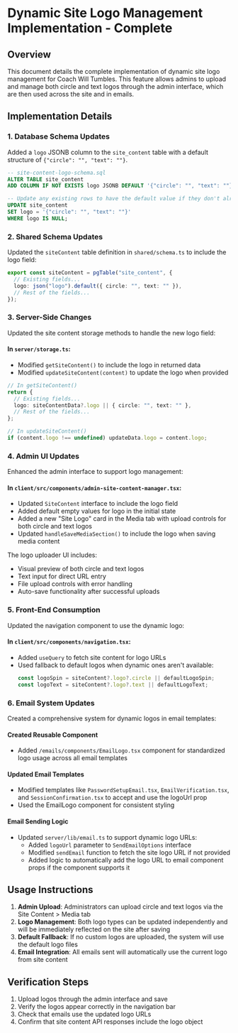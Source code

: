 # Dynamic Site Logo Management Implementation - Complete

## Overview
This document details the complete implementation of dynamic site logo management for Coach Will Tumbles. This feature allows admins to upload and manage both circle and text logos through the admin interface, which are then used across the site and in emails.

## Implementation Details

### 1. Database Schema Updates
Added a `logo` JSONB column to the `site_content` table with a default structure of `{"circle": "", "text": ""}`.

```sql
-- site-content-logo-schema.sql
ALTER TABLE site_content 
ADD COLUMN IF NOT EXISTS logo JSONB DEFAULT '{"circle": "", "text": ""}';

-- Update any existing rows to have the default value if they don't already have it
UPDATE site_content 
SET logo = '{"circle": "", "text": ""}' 
WHERE logo IS NULL;
```

### 2. Shared Schema Updates
Updated the `siteContent` table definition in `shared/schema.ts` to include the logo field:

```typescript
export const siteContent = pgTable("site_content", {
  // Existing fields...
  logo: json("logo").default({ circle: "", text: "" }),
  // Rest of the fields...
});
```

### 3. Server-Side Changes
Updated the site content storage methods to handle the new logo field:

#### In `server/storage.ts`:
- Modified `getSiteContent()` to include the logo in returned data
- Modified `updateSiteContent(content)` to update the logo when provided

```typescript
// In getSiteContent()
return {
  // Existing fields...
  logo: siteContentData?.logo || { circle: "", text: "" },
  // Rest of the fields...
};

// In updateSiteContent()
if (content.logo !== undefined) updateData.logo = content.logo;
```

### 4. Admin UI Updates
Enhanced the admin interface to support logo management:

#### In `client/src/components/admin-site-content-manager.tsx`:
- Updated `SiteContent` interface to include the logo field
- Added default empty values for logo in the initial state
- Added a new "Site Logo" card in the Media tab with upload controls for both circle and text logos
- Updated `handleSaveMediaSection()` to include the logo when saving media content

The logo uploader UI includes:
- Visual preview of both circle and text logos
- Text input for direct URL entry
- File upload controls with error handling
- Auto-save functionality after successful uploads

### 5. Front-End Consumption
Updated the navigation component to use the dynamic logo:

#### In `client/src/components/navigation.tsx`:
- Added `useQuery` to fetch site content for logo URLs
- Used fallback to default logos when dynamic ones aren't available:
  ```typescript
  const logoSpin = siteContent?.logo?.circle || defaultLogoSpin;
  const logoText = siteContent?.logo?.text || defaultLogoText;
  ```

### 6. Email System Updates
Created a comprehensive system for dynamic logos in email templates:

#### Created Reusable Component
- Added `/emails/components/EmailLogo.tsx` component for standardized logo usage across all email templates

#### Updated Email Templates
- Modified templates like `PasswordSetupEmail.tsx`, `EmailVerification.tsx`, and `SessionConfirmation.tsx` to accept and use the logoUrl prop
- Used the EmailLogo component for consistent styling

#### Email Sending Logic
- Updated `server/lib/email.ts` to support dynamic logo URLs:
  - Added `logoUrl` parameter to `SendEmailOptions` interface
  - Modified `sendEmail` function to fetch the site logo URL if not provided
  - Added logic to automatically add the logo URL to email component props if the component supports it

## Usage Instructions
1. **Admin Upload**: Administrators can upload circle and text logos via the Site Content > Media tab
2. **Logo Management**: Both logo types can be updated independently and will be immediately reflected on the site after saving
3. **Default Fallback**: If no custom logos are uploaded, the system will use the default logo files
4. **Email Integration**: All emails sent will automatically use the current logo from site content

## Verification Steps
1. Upload logos through the admin interface and save
2. Verify the logos appear correctly in the navigation bar
3. Check that emails use the updated logo URLs
4. Confirm that site content API responses include the logo object
